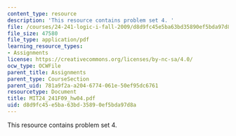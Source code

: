 ```yaml
---
content_type: resource
description: 'This resource contains problem set 4. '
file: /courses/24-241-logic-i-fall-2009/d8d9fc45e5ba63bd35890ef5bda97d8a_MIT24_241F09_hw04.pdf
file_size: 47580
file_type: application/pdf
learning_resource_types:
- Assignments
license: https://creativecommons.org/licenses/by-nc-sa/4.0/
ocw_type: OCWFile
parent_title: Assignments
parent_type: CourseSection
parent_uid: 781a9f2a-a204-6774-061e-50ef95dc6761
resourcetype: Document
title: MIT24_241F09_hw04.pdf
uid: d8d9fc45-e5ba-63bd-3589-0ef5bda97d8a
---
```

This resource contains problem set 4. 
